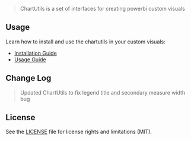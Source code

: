 > ChartUtils is a set of interfaces for creating powerbi custom visuals

## Usage
Learn how to install and use the chartutils in your custom visuals:
* [Installation Guide](https://github.com/MAQ-Software-Solutions/PowerBI-visuals-NPM/tree/master/packages/maq-visuals-chartutils/docs/usage/installation-guide.md)
* [Usage Guide](https://github.com/MAQ-Software-Solutions/PowerBI-visuals-NPM/tree/master/packages/maq-visuals-chartutils/docs/usage/usage-guide.md)

## Change Log
>  Updated ChartUtils to fix legend title and secondary measure width bug

## License
See the [LICENSE](./LICENSE) file for license rights and limitations (MIT).
